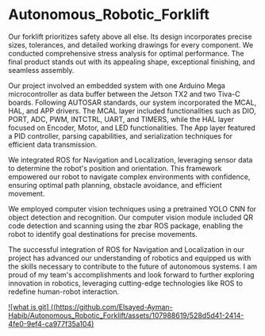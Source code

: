 # Autonomous_Robotic_Forklift

Our forklift prioritizes safety above all else. Its design incorporates precise sizes, tolerances, and detailed working drawings for every component. We conducted comprehensive stress analysis for optimal performance. The final product stands out with its appealing shape, exceptional finishing, and seamless assembly.

Our project involved an embedded system with one Arduino Mega microcontroller as data buffer between the Jetson TX2 and two Tiva-C boards. Following AUTOSAR standards, our system incorporated the MCAL, HAL, and APP drivers. The MCAL layer included functionalities such as DIO, PORT, ADC, PWM, INTCTRL, UART, and TIMERS, while the HAL layer focused on Encoder, Motor, and LED functionalities. The App layer featured a PID controller, parsing capabilities, and serialization techniques for efficient data transmission.

We integrated ROS for Navigation and Localization, leveraging sensor data to determine the robot's position and orientation. This framework empowered our robot to navigate complex environments with confidence, ensuring optimal path planning, obstacle avoidance, and efficient movement.

We employed computer vision techniques using a pretrained YOLO CNN for object detection and recognition. Our computer vision module included QR code detection and scanning using the zbar ROS package, enabling the robot to identify goal destinations for precise movements.

The successful integration of ROS for Navigation and Localization in our project has advanced our understanding of robotics and equipped us with the skills necessary to contribute to the future of autonomous systems. I am proud of my team's accomplishments and look forward to further exploring innovation in robotics, leveraging cutting-edge technologies like ROS to redefine human-robot interaction.

[![what is git] ((https://github.com/Elsayed-Ayman-Habib/Autonomous_Robotic_Forklift/assets/107988619/528d5d41-2414-4fe0-9ef4-ca977f35a104)](https://drive.google.com/drive/folders/1iCM8DTQ_ik3RJ6Gb64cmEPBjMHCCbpft?usp=sharing)
